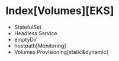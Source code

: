 # Index[Volumes][EKS]
- StatefulSet
- Headless Service
- emptyDir
- hostpath[Monitoring]
- Volumes Provisioning[static&dynamic]
